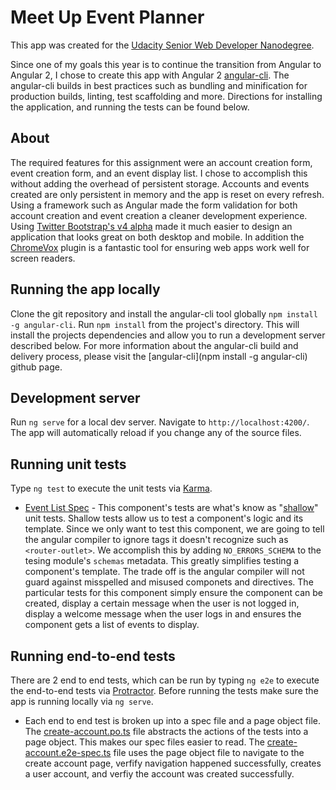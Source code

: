# Meet Up Event Planner
This app was created for the [Udacity Senior Web Developer Nanodegree](https://www.udacity.com/course/senior-web-developer-nanodegree-by-google--nd802).

Since one of my goals this year is to continue the transition from Angular to Angular 2, I chose to create this app with Angular 2 [angular-cli](https://github.com/angular/angular-cli).
The angular-cli builds in best practices such as bundling and minification for production builds, linting, test scaffolding and more. Directions for installing the application, and running the tests can be found below.

## About
The required features for this assignment were an account creation form, event creation form, and an event display list. I chose to accomplish this without adding the overhead of persistent storage.  Accounts and events created are only persistent in memory and the app is reset on every refresh. 
Using a framework such as Angular made the form validation for both account creation and event creation a cleaner development experience. Using [Twitter Bootstrap's v4 alpha](http://v4-alpha.getbootstrap.com/) made it much easier to design an application that looks great on both desktop and mobile. 
In addition the [ChromeVox](http://www.chromevox.com/) plugin is a fantastic tool for ensuring web apps work well for screen readers.

## Running the app locally
Clone the git repository and install the angular-cli tool globally `npm install -g angular-cli`. Run `npm install` from the project's directory. This will install the projects dependencies and allow you to run a development server described below. For more information about the angular-cli build and delivery process, please visit the [angular-cli](npm install -g angular-cli) github page.

## Development server
Run `ng serve` for a local dev server. Navigate to `http://localhost:4200/`. The app will automatically reload if you change any of the source files.

## Running unit tests

Type `ng test` to execute the unit tests via [Karma](https://karma-runner.github.io).
* [Event List Spec](https://github.com/philmerrell/meet-up-event-planner/blob/master/src/app/event-list/event-list.component.spec.ts) - This component's tests are what's know as "[shallow](https://angular.io/docs/ts/latest/guide/testing.html#!#shallow-component-test)" unit tests. Shallow tests allow us to test a component's logic and its template. Since we only want to test this component, we are going to tell the 
angular compiler to ignore tags it doesn't recognize such as `<router-outlet>`.  We accomplish this by adding `NO_ERRORS_SCHEMA` to the tesing module's `schemas` metadata. This greatly simplifies testing a component's template. The trade off is the angular compiler will not 
guard against misspelled and misused componets and directives. The particular tests for this component simply ensure the component can be created, display a certain message when the user is not logged in, display a welcome message when the user logs in and ensures the component gets a list of events to display.

## Running end-to-end tests

There are 2 end to end tests, which can be run by typing `ng e2e` to execute the end-to-end tests via [Protractor](http://www.protractortest.org/). 
Before running the tests make sure the app is running locally via `ng serve`.
* Each end to end test is broken up into a spec file and a page object file. The [create-account.po.ts](https://github.com/philmerrell/meet-up-event-planner/blob/master/e2e/create-account/create-account.po.ts) file abstracts the actions of the tests into a page object. This makes our spec files easier to read. 
The [create-account.e2e-spec.ts](https://github.com/philmerrell/meet-up-event-planner/blob/master/e2e/create-account/create-account.e2e-spec.ts) file uses the page object file to navigate to the create account page, verfify navigation happened successfully, creates a user account, and verfiy the account was created successfully.  
